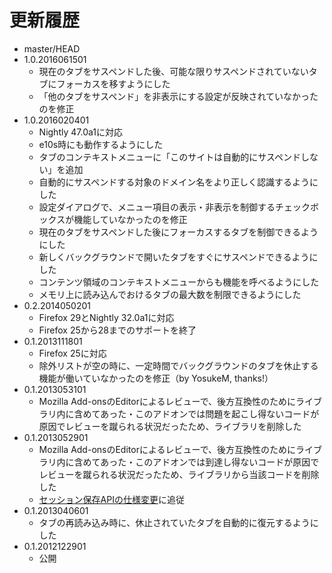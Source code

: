 # 更新履歴

 - master/HEAD
 - 1.0.2016061501
   * 現在のタブをサスペンドした後、可能な限りサスペンドされていないタブにフォーカスを移すようにした
   * 「他のタブをサスペンド」を非表示にする設定が反映されていなかったのを修正
 - 1.0.2016020401
   * Nightly 47.0a1に対応
   * e10s時にも動作するようにした
   * タブのコンテキストメニューに「このサイトは自動的にサスペンドしない」を追加
   * 自動的にサスペンドする対象のドメイン名をより正しく認識するようにした
   * 設定ダイアログで、メニュー項目の表示・非表示を制御するチェックボックスが機能していなかったのを修正
   * 現在のタブをサスペンドした後にフォーカスするタブを制御できるようにした
   * 新しくバックグラウンドで開いたタブをすぐにサスペンドできるようにした
   * コンテンツ領域のコンテキストメニューからも機能を呼べるようにした
   * メモリ上に読み込んでおけるタブの最大数を制限できるようにした
 - 0.2.2014050201
   * Firefox 29とNightly 32.0a1に対応
   * Firefox 25から28までのサポートを終了
 - 0.1.2013111801
   * Firefox 25に対応
   * 除外リストが空の時に、一定時間でバックグラウンドのタブを休止する機能が働いていなかったのを修正（by YosukeM, thanks!）
 - 0.1.2013053101
   * Mozilla Add-onsのEditorによるレビューで、後方互換性のためにライブラリ内に含めてあった・このアドオンでは問題を起こし得ないコードが原因でレビューを蹴られる状況だったため、ライブラリを削除した
 - 0.1.2013052901
   * Mozilla Add-onsのEditorによるレビューで、後方互換性のためにライブラリ内に含めてあった・このアドオンでは到達し得ないコードが原因でレビューを蹴られる状況だったため、ライブラリから当該コードを削除した
   * [セッション保存APIの仕様変更](http://dutherenverseauborddelatable.wordpress.com/2013/05/23/add-on-breakage-continued-list-of-add-ons-that-will-probably-be-affected/)に追従
 - 0.1.2013040601
   * タブの再読み込み時に、休止されていたタブを自動的に復元するようにした
 - 0.1.2012122901
   * 公開

